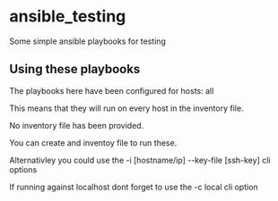 # ansible_testing
Some simple ansible playbooks for testing

## Using these playbooks
The playbooks here have been configured for hosts: all

This means that they will run on every host in the inventory file.

No inventory file has been provided.

You can create and inventoy file to run these.

Alternativley you could use the -i [hostname/ip] --key-file [ssh-key] cli options

If running against localhost dont forget to use the -c local cli option

